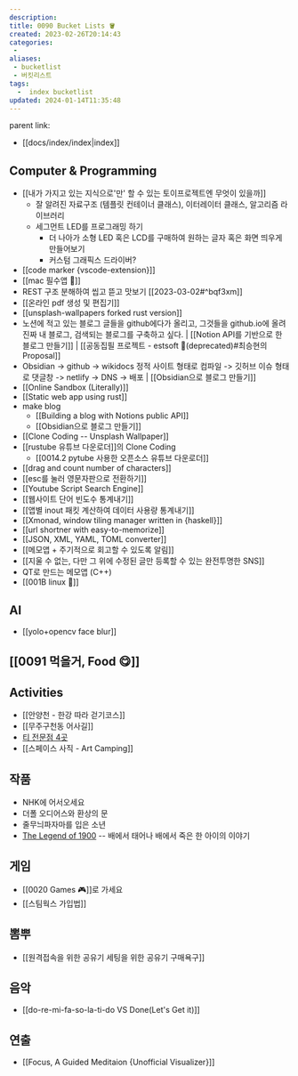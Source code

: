 ```yaml
---
description:
title: 0090 Bucket Lists 🪣
created: 2023-02-26T20:14:43
categories: 
 - 
aliases: 
 - bucketlist
 - 버킷리스트
tags:
  -  index bucketlist  
updated: 2024-01-14T11:35:48
---
```

parent link: 
- [[docs/index/index|index]]

## Computer & Programming

- [[내가 가지고 있는 지식으로'만' 할 수 있는 토이프로젝트엔 무엇이 있을까]]
	- 잘 알려진 자료구조 (템플릿 컨테이너 클래스), 이터레이터 클래스, 알고리즘 라이브러리
	- 세그먼트 LED를 프로그래밍 하기
		- 더 나아가 소형 LED 혹은 LCD를 구매하여 원하는 글자 혹은 화면 띄우게 만들어보기
		- 커스텀 그래픽스 드라이버?
- [[code marker {vscode-extension}]]
- [[mac 필수앱 🍎]]
- REST 구조 분해하여 씹고 뜯고 맛보기  [[2023-03-02#^bqf3xm]]
- [[온라인 pdf 생성 및 편집기]]
- [[unsplash-wallpapers forked rust version]]
- 노션에 적고 있는 블로그 글들을 github에다가 올리고, 그것들을 github.io에 올려 진짜 내 블로그, 검색되는 블로그를 구축하고 싶다. | [[Notion API를 기반으로 한 블로그 만들기]] | [[공동집필 프로젝트 - estsoft 📕(deprecated)#최승현의 Proposal]]
- Obsidian -> github -> wikidocs 정적 사이트 형태로 컴파일  -> 깃허브 이슈 형태로 댓글창  -> netlify -> DNS -> 배포 | [[Obsidian으로 블로그 만들기]]
- [[Online Sandbox (Literally)]]
- [[Static web app using rust]]
- make blog
	- [[Building a blog with Notions public API]]
	- [[Obsidian으로 블로그 만들기]]
- [[Clone Coding -- Unsplash Wallpaper]]
- [[rustube 유튜브 다운로더]]의 Clone Coding
	- [[0014.2 pytube 사용한 오픈소스 유튜브 다운로더]]
- [[drag and count number of characters]]
- [[esc를 눌러 영문자판으로 전환하기]]
- [[Youtube Script Search Engine]]
- [[웹사이트 단어 빈도수 통계내기]]
- [[앱별 inout 패킷 계산하여 데이터 사용량 통계내기]]
- [[Xmonad, window tiling manager written in {haskell}]]
- [[url shortner with easy-to-memorize]]
- [[JSON, XML, YAML, TOML converter]]
- [[메모앱 + 주기적으로 회고할 수 있도록 알림]]
- [[지울 수 없는, 다만 그 위에 수정된 글만 등록할 수 있는 완전투명한 SNS]]
- QT로 만드는 메모앱 (C++)
- [[001B linux 🐧]]

## AI

- [[yolo+opencv face blur]]

## [[0091 먹을거, Food 😋]]

## Activities

- [[안양천 - 한강 따라 걷기코스]]
- [[무주구천동 어사길]]
- [티 전문점 4곳](https://www.esquirekorea.co.kr/article/55947)
- [[스페이스 사직 - Art Camping]]

## 작품

- NHK에 어서오세요
- 더폴 오디어스와 환상의 문
- 줄무늬파자마를 입은 소년
- [The Legend of 1900](https://en.wikipedia.org/wiki/The_Legend_of_1900) -- 배에서 태어나 배에서 죽은 한 아이의 이야기

## 게임

- [[0020 Games 🎮]]로 가세요
- [[스팀웍스 가입법]]

##  뽐뿌

- [[원격접속을 위한 공유기 세팅을 위한 공유기 구매욕구]]

## 음악

- [[do-re-mi-fa-so-la-ti-do VS Done(Let's Get it)]]  
	

## 연출

- [[Focus, A Guided Meditaion {Unofficial Visualizer}]]
